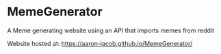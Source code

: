 # MemeGenerator
A Meme generating website using an API that imports memes from reddit

Website hosted at: https://aaron-jacob.github.io/MemeGenerator/

